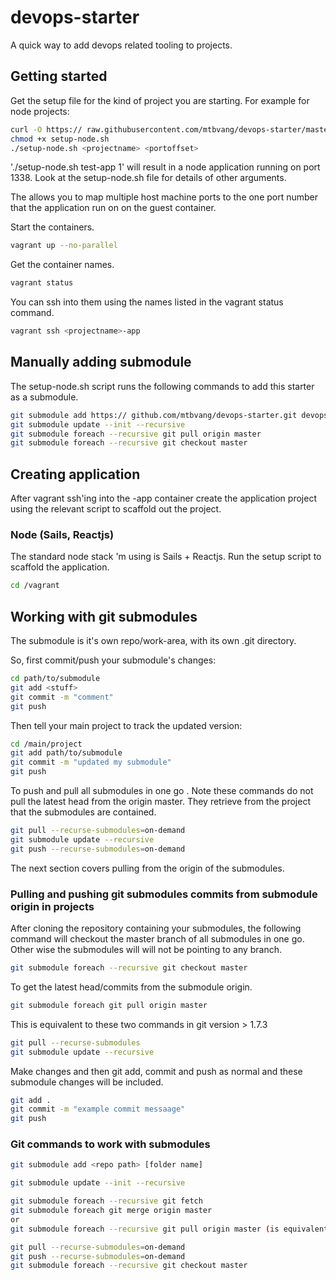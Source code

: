 # devops-starter

A quick way to add devops related tooling to projects. 

## Getting started

Get the setup file for the kind of project you are starting. For example for node projects:

```sh
curl -O https:// raw.githubusercontent.com/mtbvang/devops-starter/master/setup-node.sh
chmod +x setup-node.sh
./setup-node.sh <projectname> <portoffset>
```

'./setup-node.sh test-app 1' will result in a node application running on port 1338. Look at the setup-node.sh file for details of other arguments. 

The <portoffset> allows you to map multiple host machine ports to the one port number that the application run on on the guest container.

Start the containers.

```sh
vagrant up --no-parallel
```

Get the container names.

```sh
vagrant status
```

You can ssh into them using the names listed in the vagrant status command.

```sh
vagrant ssh <projectname>-app
```

## Manually adding submodule

The setup-node.sh script runs the following commands to add this starter as a submodule.

```sh
git submodule add https:// github.com/mtbvang/devops-starter.git devops
git submodule update --init --recursive
git submodule foreach --recursive git pull origin master
git submodule foreach --recursive git checkout master
```

## Creating application

After vagrant ssh'ing into the <projectname>-app container create the application project using the relevant script to scaffold out the project.

### Node (Sails, Reactjs)

The standard node stack 'm using is Sails + Reactjs. Run the setup script to scaffold the application.

```sh
cd /vagrant
```

## Working with git submodules

The submodule is it's own repo/work-area, with its own .git directory.

So, first commit/push your submodule's changes:

```sh
cd path/to/submodule
git add <stuff>
git commit -m "comment"
git push
```
Then tell your main project to track the updated version:

```sh
cd /main/project
git add path/to/submodule
git commit -m "updated my submodule"
git push
```

To push and pull all submodules in one go . Note these commands do not pull the latest head from the origin master. They retrieve from the project that the submodules are contained.

```sh
git pull --recurse-submodules=on-demand
git submodule update --recursive
git push --recurse-submodules=on-demand
```

The next section covers pulling from the origin of the submodules.

### Pulling and pushing git submodules commits from submodule origin in projects

After cloning the repository containing your submodules, the following command will checkout the master branch of all submodules in one go. Other wise the submodules will will not be pointing to any branch.

```sh
git submodule foreach --recursive git checkout master
```

To get the latest head/commits from the submodule origin.

```sh
git submodule foreach git pull origin master
```
This is equivalent to these two commands in git version > 1.7.3

```sh
git pull --recurse-submodules
git submodule update --recursive
```

Make changes and then git add, commit and push as normal and these submodule changes will be included.

```sh
git add .
git commit -m "example commit messaage"
git push
```
 

### Git commands to work with submodules
  
```sh
git submodule add <repo path> [folder name]

git submodule update --init --recursive

git submodule foreach --recursive git fetch
git submodule foreach git merge origin master
or
git submodule foreach --recursive git pull origin master (is equivalent to a fetch and then merge)

git pull --recurse-submodules=on-demand
git push --recurse-submodules=on-demand
git submodule foreach --recursive git checkout master
```



